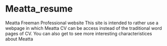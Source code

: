 # Meatta_resume
Meatta Freeman Professional website
This site is intended to rather use a webpage in which Meatta CV can be access instead of the traditional word pages of CV. 
You can also get to see more interesting characteristices about Meatta
